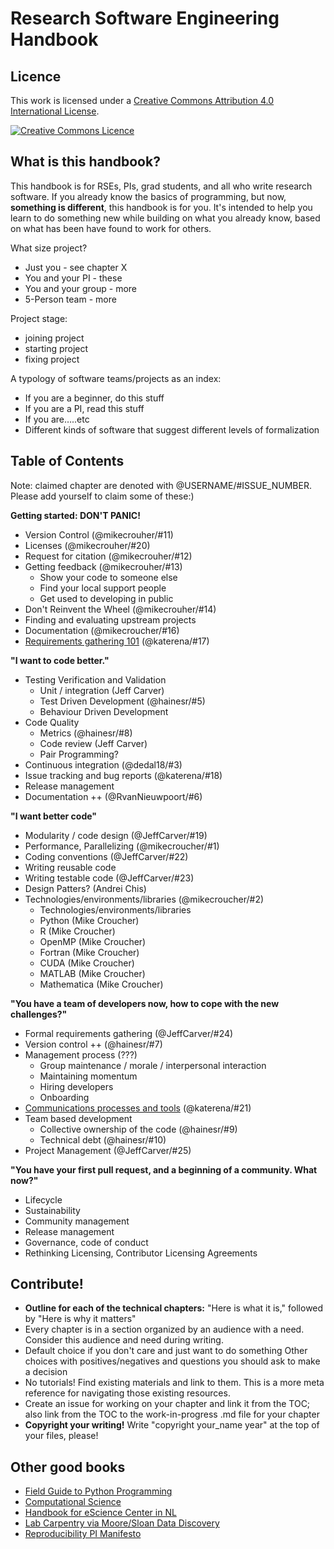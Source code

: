 # Research Software Engineering Handbook

## Licence

This work is licensed under a [Creative Commons Attribution 4.0 International License](http://creativecommons.org/licenses/by/4.0/).

[![Creative Commons Licence](https://i.creativecommons.org/l/by/4.0/88x31.png)](http://creativecommons.org/licenses/by/4.0/)

## What is this handbook?

This handbook is for RSEs, PIs, grad students, and all who write research software.
If you already know the basics of programming, but now, **something is different**, this handbook is for you.
It's intended to help you learn to do something new while building on what you already know, based on what has been have found to work for others.
 

What size project?
* Just you - see chapter X
* You and your PI - these
* You and your group - more
* 5-Person team - more

Project stage: 
* joining project
* starting project
* fixing project

A typology of software teams/projects as an index:
* If you are a beginner, do this stuff
* If you are a PI, read this stuff
* If you are…..etc
* Different kinds of software that suggest different levels of formalization

## Table of Contents

Note: claimed chapter are denoted with @USERNAME/#ISSUE_NUMBER. Please add yourself to claim some of these:)

**Getting started: DON'T PANIC!**

* Version Control (@mikecrouher/#11) 
* Licenses (@mikecrouher/#20)
* Request for citation (@mikecrouher/#12)
* Getting feedback (@mikecrouher/#13)
  * Show your code to someone else
  * Find your local support people
  * Get used to developing in public
* Don't Reinvent the Wheel (@mikecrouher/#14)
 * Finding and evaluating upstream projects
* Documentation (@mikecroucher/#16)
* [Requirements gathering 101](getting_started/7_reqs.md) (@katerena/#17)

**"I want to code better."**

* Testing Verification and Validation
  * Unit / integration (Jeff Carver)
  * Test Driven Development (@hainesr/#5)
  * Behaviour Driven Development
* Code Quality
  * Metrics (@hainesr/#8)
  * Code review (Jeff Carver)
  * Pair Programming?
* Continuous integration (@dedal18/#3)
* Issue tracking and bug reports (@katerena/#18)
* Release management
* Documentation ++ (@RvanNieuwpoort/#6)

**"I want better code"**

* Modularity / code design (@JeffCarver/#19)
* Performance, Parallelizing (@mikecroucher/#1)
* Coding conventions (@JeffCarver/#22)
* Writing reusable code
* Writing testable code (@JeffCarver/#23)
* Design Patters? (Andrei Chis)
* Technologies/environments/libraries (@mikecroucher/#2)
  * Technologies/environments/libraries
  * Python  (Mike Croucher)
  * R 	 (Mike Croucher)
  * OpenMP (Mike Croucher)
  * Fortran  (Mike Croucher)
  * CUDA  (Mike Croucher)
  * MATLAB (Mike Croucher)
  * Mathematica (Mike Croucher)

**"You have a team of developers now, how to cope with the new challenges?"**
* Formal requirements gathering (@JeffCarver/#24)
* Version control ++ (@hainesr/#7)
* Management process (???)
  * Group maintenance / morale / interpersonal interaction 
  * Maintaining momentum
  * Hiring developers
  * Onboarding
* [Communications processes and tools](teams/4_communication.md) (@katerena/#21)
* Team based development
  * Collective ownership of the code (@hainesr/#9)
  * Technical debt (@hainesr/#10)
* Project Management (@JeffCarver/#25)

**"You have your first pull request, and a beginning of a community. What now?"**
* Lifecycle
* Sustainability
* Community management
* Release management
* Governance, code of conduct
* Rethinking Licensing, Contributor Licensing Agreements

## Contribute!

* **Outline for each of the technical chapters:** "Here is what it is," followed by "Here is why it matters"
* Every chapter is in a section organized by an audience with a need.  Consider this audience and need during writing.
* Default choice if you don't care and just want to do something
Other choices with positives/negatives and questions you should ask to make a decision
* No tutorials! Find existing materials and link to them. This is a more meta reference for navigating those existing resources.
* Create an issue for working on your chapter and link it from the TOC; also link from the TOC to the work-in-progress .md file for your chapter
* **Copyright your writing!** Write "copyright your_name year" at the top of your files, please!

## Other good books

* [Field Guide to Python Programming](http://physics.codes/)
* [Computational Science](https://www.amazon.com/Computation-Science-Konrad-Hinsen/dp/168174029X?ie=UTF8&*Version*=1&*entries*=0)
* [Handbook for eScience Center in NL](https://nlesc.gitbooks.io/guide/content/)
* [Lab Carpentry via Moore/Sloan Data Discovery](http://labcarpentry.org/en/latest/)
* [Reproducibility PI Manifesto](http://lorenabarba.com/gallery/reproducibility-pi-manifesto/)
